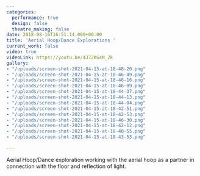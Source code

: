 ```yaml
---
categories:
  performance: true
  design: false
  theatre_making: false
date: 2018-08-16T16:51:14.000+00:00
title: 'Aerial Hoop/Dance Explorations '
current_work: false
video: true
videoLink: https://youtu.be/4J72KG4M_2k
gallery:
- "/uploads/screen-shot-2021-04-15-at-18-48-20.png"
- "/uploads/screen-shot-2021-04-15-at-18-46-49.png"
- "/uploads/screen-shot-2021-04-15-at-18-46-16.png"
- "/uploads/screen-shot-2021-04-15-at-18-46-09.png"
- "/uploads/screen-shot-2021-04-15-at-18-44-37.png"
- "/uploads/screen-shot-2021-04-15-at-18-44-13.png"
- "/uploads/screen-shot-2021-04-15-at-18-44-04.png"
- "/uploads/screen-shot-2021-04-15-at-18-42-51.png"
- "/uploads/screen-shot-2021-04-15-at-18-42-53.png"
- "/uploads/screen-shot-2021-04-15-at-18-46-30.png"
- "/uploads/screen-shot-2021-04-15-at-18-42-12.png"
- "/uploads/screen-shot-2021-04-15-at-18-40-55.png"
- "/uploads/screen-shot-2021-04-15-at-18-43-53.png"

---
```

Aerial Hoop/Dance exploration working with the aerial hoop as a partner in connection with the floor and reflection of light.